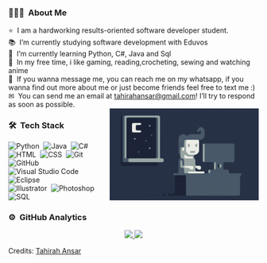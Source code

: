 <!-- ## 👋 &nbsp;Hey! I'm Tahirah -->
<h3 id="-about-me">👨🏻‍💻 &nbsp;About Me</h3>
<p>⭐ &nbsp;I am a hardworking results-oriented software developer student.<br>
📚 &nbsp;I’m currently studying software development with Eduvos<br>
🌱 &nbsp;I’m currently learning Python, C#, Java and Sql<br>
🦋 &nbsp;In my free time, i like gaming, reading,crocheting, sewing and watching anime<br>
📱 &nbsp;If you wanna message me, you can reach me on my whatsapp, if you wanna find out more about me or just become friends feel free to text me :)<br>
✉ &nbsp;You can send me an email at <a href="mailto:tahirahansar@gmail.com">tahirahansar@gmail.com</a>! I’ll try to respond as soon as possible.<br>
<img alt="Night Coding" src="https://raw.githubusercontent.com/AVS1508/AVS1508/master/assets/Night-Coding.gif" align="right">
<h3 id="-tech-stack">🛠 &nbsp;Tech Stack</h3>
<p><img src="https://img.shields.io/badge/-Python-05122A?style=flat&amp;logo=python" alt="Python">&nbsp;
<img src="https://img.shields.io/badge/-Java-05122A?style=flat&amp;logo=Java&amp;logoColor=FFA518" alt="Java">&nbsp;
<img alt="C#" src="https://img.shields.io/badge/C%23-white?style=flat&logo=C&logoColor=white&logoSize=auto&color=purple&cacheSeconds=3600">
<img src="https://img.shields.io/badge/-HTML-05122A?style=flat&amp;logo=HTML5" alt="HTML">&nbsp;
<img src="https://img.shields.io/badge/-CSS-05122A?style=flat&amp;logo=CSS3&amp;logoColor=1572B6" alt="CSS">&nbsp;
<img src="https://img.shields.io/badge/-Git-05122A?style=flat&amp;logo=git" alt="Git">&nbsp;
<img src="https://img.shields.io/badge/-GitHub-05122A?style=flat&amp;logo=github" alt="GitHub">&nbsp;
<img src="https://img.shields.io/badge/-Visual%20Studio%20Code-05122A?style=flat&amp;logo=visual-studio-code&amp;logoColor=007ACC" alt="Visual Studio Code">&nbsp;
<img src="https://img.shields.io/badge/-Eclipse-05122A?style=flat&amp;logo=eclipse-ide&amp;logoColor=2C2255" alt="Eclipse"><br>
<img src="https://img.shields.io/badge/-Illustrator-05122A?style=flat&amp;logo=adobe-illustrator" alt="Illustrator">&nbsp;
<img src="https://img.shields.io/badge/-Photoshop-05122A?style=flat&amp;logo=adobe-photoshop" alt="Photoshop">&nbsp;
<img alt="SQL" src="https://img.shields.io/badge/mySql-white?style=flat&logo=mysql&logoColor=white&logoSize=auto&color=grey&cacheSeconds=3600">
<h3 id="-github-analytics">⚙ &nbsp;GitHub Analytics</h3>
<p align="center">
<a href="https://github.com/Tahirah-Rucaya-Ansar">
  <img height="180em" src="https://github-readme-stats-eight-theta.vercel.app/api?username=Tahirah-Rucaya-Ansar&amp;show_icons=true&amp;theme=algolia&amp;include_all_commits=true&amp;count_private=true">
  <img height="180em" src="https://github-readme-stats-eight-theta.vercel.app/api/top-langs/?username=Tahirah-Rucaya-Ansar&amp;layout=compact&amp;langs_count=8&amp;theme=algolia">
</a>
</p>

<p>Credits: <a href="https://github.com/Tahirah-Rucaya-Ansar">Tahirah Ansar</a></p>
